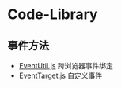 # Code-Library

## 事件方法
* [EventUtil.js](/js/EventUtil) 跨浏览器事件绑定
* [EventTarget.js](/js/EventTarget) 自定义事件
